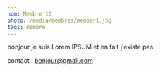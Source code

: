 ```yaml
---
nom: Membre 10
photo: /media/membres/member1.jpg
tags: membre
---
```


bonjour je suis Lorem IPSUM et en fait j'existe pas

contact : bonjour@gmail.com